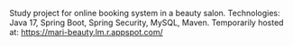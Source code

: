 Study project for online booking system in a beauty salon. 
Technologies: Java 17, Spring Boot, Spring Security, MySQL, Maven.
Temporarily hosted at: https://mari-beauty.lm.r.appspot.com/

